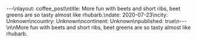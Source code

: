 ---\nlayout: coffee_post\ntitle: More fun with beets and short ribs, beet greens are so tasty almost like rhubarb.\ndate: 2020-07-23\ncity: Unknown\ncountry: Unknown\ncontinent: Unknown\npublished: true\n---\n\nMore fun with beets and short ribs, beet greens are so tasty almost like rhubarb.